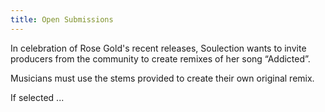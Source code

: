 ```yaml
---
title: Open Submissions
---
```

In celebration of Rose Gold's recent releases, Soulection wants to invite producers from the community to create remixes of her song “Addicted”.

Musicians must use the stems provided to create their own original remix.

If selected ...